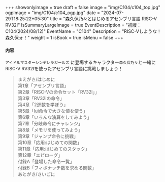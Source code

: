 +++
showonlyimage = true
draft = false
image = "img/C104/c104_top.jpg"
ogpImage = "img/C104/c104_ogp.jpg"
date = "2024-07-29T18:25:22+05:30"
title = "森久保乃々とはじめるアセンブリ言語 RISC-V RV32I"
IsSummaryLargeImage = true
EventDescription = "初版：C104(2024/08/12)"
EventName = "C104"
Description = "RISC-Vしような！森久保ォ！"
weight = 1
isBook = true
isMenu = false
+++
#### 内容
`アイドルマスターシンデレラガールズ` に登場するキャラクター`森久保乃々`と一緒にRISC-V RV32Iを使ったアセンブリ言語に挑戦しましょう！
> まえがき/はじめに <br>
> 第1章「アセンブリ言語」<br>
> 第2章「RISC-Vの命令セット「RV32I」」<br>
> 第3章「RV32Iの命令」<br>
> 第4章「2進数を学ぼう」<br>
> 第5章「lui命令で大きな値を使う」<br>
> 第6章「いろんな演算をしてみよう」<br>
> 第7章「分岐命令にチャレンジ」<br>
> 第8章「メモリを使ってみよう」<br>
> 第9章「ジャンプ命令に挑戦」<br>
> 第10章「応用:はじめての関数」<br>
> 第11章「応用:はじめてのスタック」<br>
> 第12章「エピローグ」<br>
> 付録A「登場した命令一覧」<br>
> 付録B「フィボナッチ数を求める関数」<br>
> あとがき/さいごに
